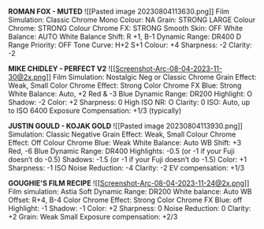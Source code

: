 **ROMAN FOX - MUTED**
![[Pasted image 20230804113630.png]]
Film Simulation: Classic Chrome 
Mono Colour: NA 
Grain: STRONG LARGE 
Colour Chrome: STRONG 
Colour Chrome FX: STRONG 
Smooth Skin: OFF 
White Balance: AUTO 
White Balance Shift: R +1, B-1 
Dynamic Range: DR400 
D Range Priority: OFF 
Tone Curve: H+2 S+1 
Colour: +4 
Sharpness: -2 
Clarity: -2

**MIKE CHIDLEY - PERFECT V2**
![[Screenshot-Arc-08-04-2023-11-30@2x.png]]
Film Simulation: Nostalgic Neg or Classic Chrome 
Grain Effect: Weak, Small 
Color Chrome Effect: Strong 
Color Chrome FX Blue: Strong 
White Balance: Auto, +2 Red & -3 Blue 
Dynamic Range: DR200 
Highlight: O 
Shadow: -2 
Color: +2 
Sharpness: 0 
High ISO NR: O 
Clarity: 0 
ISO: Auto, up to ISO 6400 
Exposure Compensation: +1/3 (typically)

**JUSTIN GOULD - KOJAK GOLD**
![[Pasted image 20230804113930.png]]
Simulation: Classic Negative
Grain Effect: Weak, Small
Colour Chrome Effect: Off
Colour Chrome Blue: Weak
White Balance: Auto
WB Shift: +3 Red, -6 Blue
Dynamic Range: DR400
Highlights: -0.5 (or -1 if your Fuji doesn’t do -0.5)
Shadows: -1.5 (or -1 if your Fuji doesn’t do -1.5)
Color: +1
Sharpness: -1
ISO Noise Reduction: -4
Clarity: -2
EV compensation: +1/3

**GOUGHIE'S FILM RECIPE**
![[Screenshot-Arc-08-04-2023-11-24@2x.png]]
Film simulation: Astia Soft 
Dynamic Range: DR200 
White balance: Auto WB 
Offset: R+4, B-4 
Color Chrome Effect: Strong 
Color Chrome FX Blue: off 
Highlight: -1 
Shadow: -1 
Color: +2 
Sharpness: 0 
Noise Reduction: 0 
Clarity: +2 
Grain: Weak Small 
Exposure compensation: +2/3